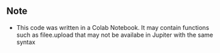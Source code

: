 ## Note
* This code was written in a Colab Notebook. It may contain functions such as filee.upload that may not be availabe in Jupiter with the same syntax
